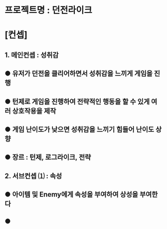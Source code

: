 # 프로젝트명 : 던전라이크  
# [컨셉]  
## 1. 메인컨셉 :  성취감  
##  ● 유저가 던전을 클리어하면서 성취감을 느끼게 게임을 진행  
##  ● 턴제로 게임을 진행하여 전략적인 행동을 할 수 있게 여러 상호작용을 제작
##  ● 게임 난이도가 낮으면 성취감을 느끼기 힘들어 난이도 상향 
##  ● 장르 : 턴제, 로그라이크, 전략
## 2. 서브컨셉 ⑴ : 속성  
##  ● 아이템 및 Enemy에게 속성을 부여하여 상성을 부여한다
##  ● 
